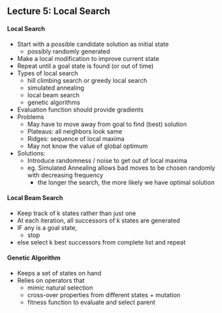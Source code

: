 ## Lecture 5: Local Search

#### Local Search

- Start with a possible candidate solution as initial state
  - possibly randomly generated
- Make a local modification to improve current state
- Repeat until a goal state is found (or out of time)
- Types of local search
  - hill climbing search or greedy local search
  - simulated annealing 
  - local beam search
  - genetic algorithms
- Evaluation function should provide gradients
- Problems
  - May have to move away from goal to find (best) solution
  - Plateaus: all neighbors look same
  - Ridges: sequence of local maxima
  - May not know the value of global optimum
- Solutions:
  - Introduce randomness / noise to get out of local maxima
  - eg. Simulated Annealing allows bad moves to be chosen randomly with decreasing frequency
    - the longer the search, the more likely we have optimal solution

#### Local Beam Search

- Keep track of k states rather than just one
- At each iteration, all successors of k states are generated
- IF any is a goal state,
  - stop
- else select k best successors from complete list and repeat

#### Genetic Algorithm

- Keeps a set of states on hand
- Relies on operators that
  -  mimic natural selection
  - cross-over properties from different states + mutation
  - fitness function to evaluate and select parent

